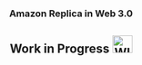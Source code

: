 <h3 align="center"> Amazon Replica in Web 3.0</h3>
<h2 align="center"> Work in Progress <img  alt="WIP" height="31px" width="35px" src="https://blog.prolecto.com/wp-content/uploads/2017/09/wip-20170917.png"></h2>
